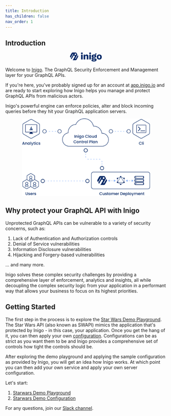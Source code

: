 ```yaml
---
title: Introduction
has_children: false
nav_order: 1
---
```


<link rel="shortcut icon" type="image/png" href="inigo-docs.png?">

## Introduction

<p align="center">
  <img src="/assets/images/logo.svg" alt="Logo" width="100"/>
</p>

Welcome to <a href="https://inigo.io" target="_blank">Inigo</a>. The GraphQL Security Enforcement and Management layer for your GraphQL APIs.

If you're here, you've probably signed up for an account at <a href="https://app.inigo.io" target="_blank">app.inigo.io</a> and are ready to start exploring how Inigo helps you manage and protect GraphQL APIs from malicious actors.

Inigo's powerful engine can enforce policies, alter and block incoming queries before they hit your GraphQL application servers.

<p align="center">
    <img src="/assets/images/deployment.png" alt="Deployment" width="400"/>
</p>

## Why protect your GraphQL API with Inigo
Unprotected GraphQL APIs can be vulnerable to a variety of security concerns, such as:

1. Lack of Authentication and Authorization controls
2. Denial of Service vulnerabilities
3. Information Disclosure vulnerabilities
4. Hijacking and Forgery-based vulnerabilities

... and many more.

Inigo solves these complex security challenges by providing a comprehensive layer of enforcement, analytics and insights, all while decoupling the complex security logic from your application in a performant way that allows your business to focus on its highest priorities.

## Getting Started
The first step in the process is to explore the [Star Wars Demo Playground](/tutorials_starwars_playground.html). The Star Wars API (also known as SWAPI) mimics the application that's protected by Inigo - in this case, your application. Once you get the hang of it, you can then apply your own [configuration](/tutorials_starwars_configuration.html). Configurations can be as strict as you want them to be and Inigo provides a comprehensive set of controls how tight the controls should be.

After exploring the demo playground and applying the sample configuration as provided by Inigo, you will get an idea how Inigo works. At which point you can then add your own service and apply your own server configuration.

Let's start:
1. [Starwars Demo Playground](/tutorials_starwars_playground.html)
2. [Starwars Demo Configuration](/tutorials_starwars_configuration.html)

For any questions, join our <a href="https://slack.inigo.io" target="_blank">Slack channel</a>.


